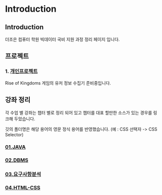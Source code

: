 # Introduction

## Introduction

더조은 컴퓨터 학원 빅데이터 국비 지원 과정 정리 페이지 입니다.

## 프로젝트

### 1. [개인프로젝트](project_group/individual/)

Rise of Kingdoms 게임의 유저 정보 수집기 준비중입니다.

## 강좌 정리

각 수업 별 강좌는 챕터 별로 정리 되어 있고 챕터를 대표 할만한 소스가 있는 경우를 링크해 두었습니다.

깃의 폴더명은 해당 용어의 영문 정식 용어를 반영했습니다. \(예 : CSS 선택자 -&gt; CSS Selector\)

### [01.JAVA](https://github.com/jinrang2/TJS_BigData/tree/c1177fb66e6f78749a3f926ee826e83daa6221eb/lecture_summary_group/01.java)

### [02.DBMS](https://github.com/jinrang2/TJS_BigData/tree/c1177fb66e6f78749a3f926ee826e83daa6221eb/lecture_summary_group/02.dbms)

### [03.요구사항분석](https://github.com/jinrang2/TJS_BigData/tree/c1177fb66e6f78749a3f926ee826e83daa6221eb/lecture_summary_group/03.requirement-analysis)

### [04.HTML-CSS](https://github.com/jinrang2/TJS_BigData/tree/c1177fb66e6f78749a3f926ee826e83daa6221eb/lecture_summary_group/04.html-css)

